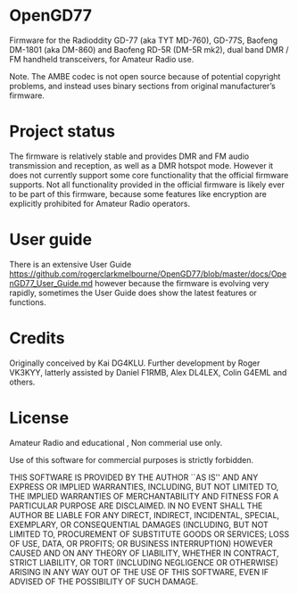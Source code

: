 # OpenGD77
Firmware for the Radioddity GD-77 (aka TYT MD-760), GD-77S, Baofeng DM-1801 (aka DM-860) and Baofeng RD-5R (DM-5R mk2), dual band DMR / FM handheld transceivers, for Amateur Radio use.

Note.
The AMBE codec is not open source because of potential copyright problems, and instead uses binary sections from original manufacturer’s firmware.

# Project status

The firmware is relatively stable and provides DMR and FM audio transmission and reception, as well as a DMR hotspot mode.
However it does not currently support some core functionality that the official firmware supports. Not all functionality provided in the official firmware is likely ever to be part of this firmware, because some features like encryption are explicitly prohibited for Amateur Radio operators.


# User guide
There is an extensive User Guide https://github.com/rogerclarkmelbourne/OpenGD77/blob/master/docs/OpenGD77_User_Guide.md  however because the firmware is evolving very rapidly, sometimes the User Guide does show the latest features or functions.

# Credits
Originally conceived by Kai DG4KLU.
Further development by Roger VK3KYY, latterly assisted by Daniel F1RMB, Alex DL4LEX, Colin G4EML and others.


# License
Amateur Radio and educational , Non commerial use only.

Use of this software for commercial purposes is strictly forbidden.

THIS SOFTWARE IS PROVIDED BY THE AUTHOR ``AS IS'' AND ANY EXPRESS OR IMPLIED
WARRANTIES, INCLUDING, BUT NOT LIMITED TO, THE IMPLIED WARRANTIES OF
MERCHANTABILITY AND FITNESS FOR A PARTICULAR PURPOSE ARE DISCLAIMED. IN NO
EVENT SHALL THE AUTHOR BE LIABLE FOR ANY DIRECT, INDIRECT, INCIDENTAL,
SPECIAL, EXEMPLARY, OR CONSEQUENTIAL DAMAGES (INCLUDING, BUT NOT LIMITED TO,
PROCUREMENT OF SUBSTITUTE GOODS OR SERVICES; LOSS OF USE, DATA, OR PROFITS;
OR BUSINESS INTERRUPTION) HOWEVER CAUSED AND ON ANY THEORY OF LIABILITY,
WHETHER IN CONTRACT, STRICT LIABILITY, OR TORT (INCLUDING NEGLIGENCE OR
OTHERWISE) ARISING IN ANY WAY OUT OF THE USE OF THIS SOFTWARE, EVEN IF
ADVISED OF THE POSSIBILITY OF SUCH DAMAGE.
